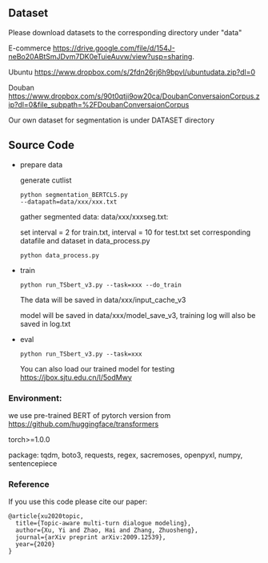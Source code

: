## Dataset
Please download datasets to the corresponding directory under "data"

E-commerce
https://drive.google.com/file/d/154J-neBo20ABtSmJDvm7DK0eTuieAuvw/view?usp=sharing.

Ubuntu
https://www.dropbox.com/s/2fdn26rj6h9bpvl/ubuntudata.zip?dl=0

Douban
https://www.dropbox.com/s/90t0qtji9ow20ca/DoubanConversaionCorpus.zip?dl=0&file_subpath=%2FDoubanConversaionCorpus

Our own dataset for segmentation is under DATASET directory

## Source Code
* prepare data

    generate cutlist
    
    <code>python segmentation_BERTCLS.py --datapath=data/xxx/xxx.txt</code>
    
    gather segmented data: data/xxx/xxxseg.txt:
    
    set interval = 2 for train.txt, interval = 10 for test.txt
    set corresponding datafile and dataset in data_process.py
    
    <code>python data_process.py</code>  
    
* train

    <code>python run_TSbert_v3.py --task=xxx --do_train</code> 
    
    The data will be saved in data/xxx/input_cache_v3 
    
    model will be saved in data/xxx/model_save_v3, training log will also be saved in log.txt
    

* eval

    <code>python run_TSbert_v3.py --task=xxx</code> 
    
    You can also load our trained model for testing https://jbox.sjtu.edu.cn/l/5odMwy
   
### Environment:
we use pre-trained BERT of pytorch version from https://github.com/huggingface/transformers

torch>=1.0.0

package: tqdm, boto3, requests, regex, sacremoses, openpyxl, numpy, sentencepiece

### Reference
 
If you use this code please cite our paper:
```
@article{xu2020topic,
  title={Topic-aware multi-turn dialogue modeling},
  author={Xu, Yi and Zhao, Hai and Zhang, Zhuosheng},
  journal={arXiv preprint arXiv:2009.12539},
  year={2020}
}
```
